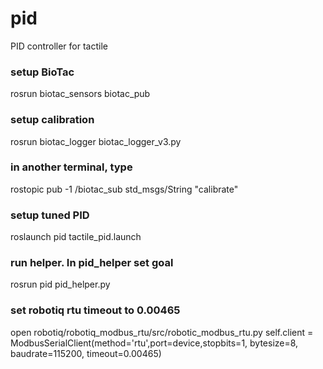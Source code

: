# pid
PID controller for tactile
### setup BioTac
rosrun biotac_sensors biotac_pub 
### setup calibration
rosrun biotac_logger biotac_logger_v3.py 
### in another terminal, type
rostopic pub -1 /biotac_sub std_msgs/String "calibrate"

### setup tuned PID
roslaunch pid tactile_pid.launch
### run helper. In pid_helper set goal
rosrun pid pid_helper.py


### set robotiq rtu timeout to 0.00465
open robotiq/robotiq_modbus_rtu/src/robotic_modbus_rtu.py
self.client = ModbusSerialClient(method='rtu',port=device,stopbits=1, bytesize=8, baudrate=115200, timeout=0.00465)
